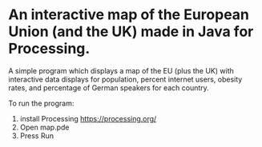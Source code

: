 # An interactive map of the European Union (and the UK) made in Java for Processing.

A simple program which displays a map of the EU (plus the UK) with interactive data displays for population, percent internet users, obesity rates, and percentage of German speakers for each country.

To run the program:
1. install Processing  https://processing.org/
2. Open map.pde
3. Press Run
